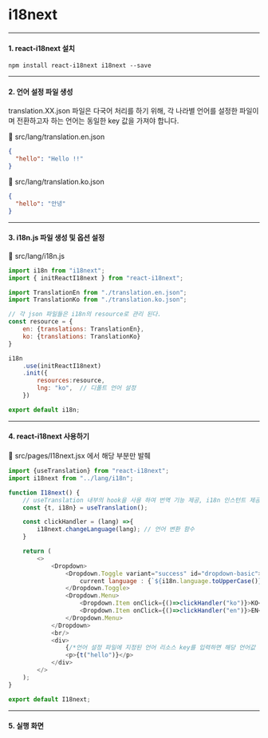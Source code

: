 # i18next
***

#### 1. react-i18next 설치

```
npm install react-i18next i18next --save
```
***

#### 2. 언어 설정 파일 생성

translation.XX.json 파일은 다국어 처리를 하기 위해, 각 나라별 언어를 설정한 파일이며 전환하고자 하는 언어는 동일한 key 값을 가져야 합니다.

📂 src/lang/translation.en.json

```json
{
  "hello": "Hello !!"
}
```
📂 src/lang/translation.ko.json

```json
{
  "hello": "안녕"
}
```
*** 

#### 3. i18n.js 파일 생성 및 옵션 설정

📂 src/lang/i18n.js

```javascript
import i18n from "i18next";
import { initReactI18next } from "react-i18next";

import TranslationEn from "./translation.en.json";
import TranslationKo from "./translation.ko.json";

// 각 json 파일들은 i18n의 resource로 관리 된다.
const resource = {
    en: {translations: TranslationEn},
    ko: {translations: TranslationKo}
} 

i18n
    .use(initReactI18next) 
    .init({
        resources:resource,
        lng: "ko",  // 디폴트 언어 설정
    })

export default i18n;
```
***

#### 4. react-i18next 사용하기

📂 src/pages/I18next.jsx 에서 해당 부분만 발췌

```javascript
import {useTranslation} from "react-i18next";
import i18next from "../lang/i18n";

function I18next() {
    // useTranslation 내부의 hook을 사용 하여 번역 기능 제공, i18n 인스턴트 제공
    const {t, i18n} = useTranslation(); 

    const clickHandler = (lang) =>{
        i18next.changeLanguage(lang); // 언어 변환 함수
    }

    return (
        <>
            <Dropdown>
                <Dropdown.Toggle variant="success" id="dropdown-basic">
                    current language : {`${i18n.language.toUpperCase()} `}
                </Dropdown.Toggle>
                <Dropdown.Menu>
                    <Dropdown.Item onClick={()=>clickHandler("ko")}>KO</Dropdown.Item>
                    <Dropdown.Item onClick={()=>clickHandler("en")}>EN</Dropdown.Item>
                </Dropdown.Menu>
            </Dropdown>
            <br/>
            <div>
                {/*언어 설정 파일에 지정된 언어 리소스 key를 입력하면 해당 언어값 출력*/}
                <p>{t("hello")}</p>
            </div>
        </>
    );
}

export default I18next;
```
***

#### 5. 실행 화면
